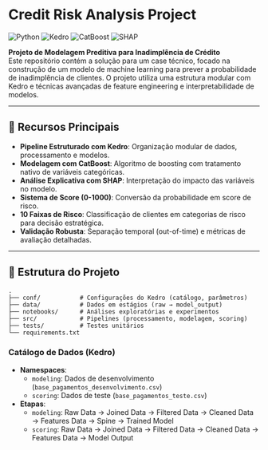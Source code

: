 # Credit Risk Analysis Project

![Python](https://img.shields.io/badge/Python-3.10%2B-blue)
![Kedro](https://img.shields.io/badge/Kedro-0.19.11-green)
![CatBoost](https://img.shields.io/badge/CatBoost-1.2.7-orange)
![SHAP](https://img.shields.io/badge/SHAP-0.46.0-red)

**Projeto de Modelagem Preditiva para Inadimplência de Crédito**  
Este repositório contém a solução para um case técnico, focado na construção de um modelo de machine learning para prever a probabilidade de inadimplência de clientes. O projeto utiliza uma estrutura modular com Kedro e técnicas avançadas de feature engineering e interpretabilidade de modelos.

---

## 🚀 Recursos Principais

- **Pipeline Estruturado com Kedro**: Organização modular de dados, processamento e modelos.
- **Modelagem com CatBoost**: Algoritmo de boosting com tratamento nativo de variáveis categóricas.
- **Análise Explicativa com SHAP**: Interpretação do impacto das variáveis no modelo.
- **Sistema de Score (0-1000)**: Conversão da probabilidade em score de risco.
- **10 Faixas de Risco**: Classificação de clientes em categorias de risco para decisão estratégica.
- **Validação Robusta**: Separação temporal (out-of-time) e métricas de avaliação detalhadas.

---

## 📂 Estrutura do Projeto

```plaintext
.
├── conf/           # Configurações do Kedro (catálogo, parâmetros)
├── data/           # Dados em estágios (raw → model_output)
├── notebooks/      # Análises exploratórias e experimentos
├── src/            # Pipelines (processamento, modelagem, scoring)
├── tests/          # Testes unitários
└── requirements.txt
```

### Catálogo de Dados (Kedro)
- **Namespaces**:
  - `modeling`: Dados de desenvolvimento (`base_pagamentos_desenvolvimento.csv`)
  - `scoring`: Dados de teste (`base_pagamentos_teste.csv`)
- **Etapas**:
  - `modeling`: Raw Data → Joined Data → Filtered Data → Cleaned Data → Features Data → Spine → Trained Model
  - `scoring`: Raw Data → Joined Data → Filtered Data → Cleaned Data → Features Data → Model Output
